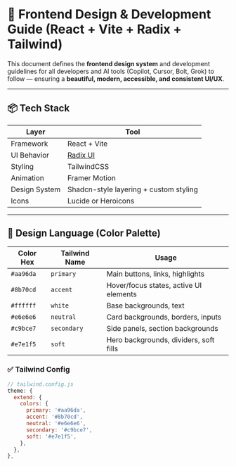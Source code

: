 # 🌟 Frontend Design & Development Guide (React + Vite + Radix + Tailwind)

This document defines the **frontend design system** and development guidelines for all developers and AI tools (Copilot, Cursor, Bolt, Grok) to follow — ensuring a **beautiful, modern, accessible, and consistent UI/UX**.

---

## 📦 Tech Stack

| Layer         | Tool                                      |
|---------------|-------------------------------------------|
| Framework     | React + Vite                             |
| UI Behavior   | [Radix UI](https://www.radix-ui.com/)    |
| Styling       | TailwindCSS                              |
| Animation     | Framer Motion                            |
| Design System | Shadcn-style layering + custom styling   |
| Icons         | Lucide or Heroicons                      |

---

## 🎨 Design Language (Color Palette)

| Color Hex    | Tailwind Name | Usage                                      |
|--------------|---------------|--------------------------------------------|
| `#aa96da`    | `primary`     | Main buttons, links, highlights            |
| `#8b70cd`    | `accent`      | Hover/focus states, active UI elements     |
| `#ffffff`    | `white`       | Base backgrounds, text                     |
| `#e6e6e6`    | `neutral`     | Card backgrounds, borders, inputs          |
| `#c9bce7`    | `secondary`   | Side panels, section backgrounds           |
| `#e7e1f5`    | `soft`        | Hero backgrounds, dividers, soft fills     |

### ✅ Tailwind Config

```js
// tailwind.config.js
theme: {
  extend: {
    colors: {
      primary: '#aa96da',
      accent: '#8b70cd',
      neutral: '#e6e6e6',
      secondary: '#c9bce7',
      soft: '#e7e1f5',
    },
  },
},
